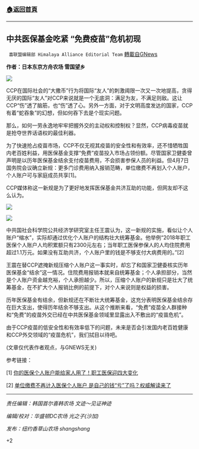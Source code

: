 ###  [:house:返回首頁](https://github.com/ourhimalayas/txt)
---

## 中共医保基金吃紧 “免费疫苗”危机初现
` 喜联盟编辑部 Himalaya Alliance Editorial Team` [轉載自GNews](https://gnews.org/zh-hans/1111428/)

**作者：日本东京方舟农场 雪国望乡**

![]()![](https://gnews.org/wp-content/uploads/2021/04/image-297.png)

CCP在国际社会的“大撒币”行为将国际“友人”的刺激阈限一次又一次地提高，贪得无厌的国际“友人”对CCP来说就是一个无底洞：满足为友，不满足则敌。这让CCP“伤”透了脑筋，也“伤”透了心。另外一方面，对于文明高度发达的国家，CCP有着“蛇吞象”的幻想，但如何吞下去是个现实问题。

那么，如何一劳永逸地牢牢把握外交的主动权和控制权？显然，CCP病毒疫苗就是抢夺世界话语权的最佳利器。

为了快速抢占疫苗市场，CCP不仅无视其疫苗的安全性和有效率，还不惜牺牲国内老百姓利益，用医保基金支撑“免费”疫苗投入市场占领份额。尽管国家卫健委曾声明是以历年医保基金结余支付疫苗费用，不会损害参保人员的利益。但4月7日国务院会议确立新规：更多门诊费用纳入报销范畴，单位缴费不再划入个人账户，个人账户可与家庭成员共享[1]。

CCP媒体称这一新规是为了更好地发挥医保基金共济互助的功能，但网友却不这么认为。

![]()![](https://gnews.org/wp-content/uploads/2021/04/image-299.png)


![]()![](https://gnews.org/wp-content/uploads/2021/04/image-300.png)

中共国社会科学院公共经济学研究室主任王震认为，这一新规的实施，看似让个人账户“缩水”，实际却通过优化个人账户的结构壮大统筹基金。他举例“2018年职工医保个人账户人均积累额只有2300元左右；当年职工医保参保人的人均住院费用超过1.1万元。如果没有互助共济，个人账户里的钱是不够支付大病费用的。”[2]

王震在替CCP遮掩新规压缩个人账户这一事实时，却忘了和国家卫健委核实历年医保基金“结余”这一情况。住院费用报销本就来自统筹基金；个人承担部分，当然是个人账户资金越充裕，个人承担越少。所以，压缩个人账户的新规只是壮大了统筹基金，在不扩大个人报销比例的前提下，对个人来说则是权益的损害。

历年医保基金有结余，但新规还在不断壮大统筹基金，这充分表明医保基金结余存在巨大支出，使得历年结余不够支出。从这个推断来看，“免费”疫苗全人群接种和“免费”的疫苗外交已经在中共医保基金领域里显露出入不敷出的“疫苗危机”。

由于CCP疫苗的低安全性和有效率低下的问题，未来是否会引发国内老百姓健康和CCP外交领域的“疫苗危机”，我们拭目以待吧。

(文章仅代表作者观点，与GNEWS无关)

参考链接：

[1] [你的医保个人账户能给家人用了！职工医保迎四大变化](https://www.thepaper.cn/newsDetail_forward_12126509)

[2] [单位缴费不再计入医保个人账户 是自己的钱“亏”了吗？权威解读来了](http://www.people.com.cn/n1/2021/0413/c32306-32076754.html)

* * *

*责任编辑：韩国首尔喜韩农场 文迹～见证神迹*

*编辑/校对：华盛顿DC农场 光之子(沙加)*

*发布：纽约香草山农场 shangshang*

+2
